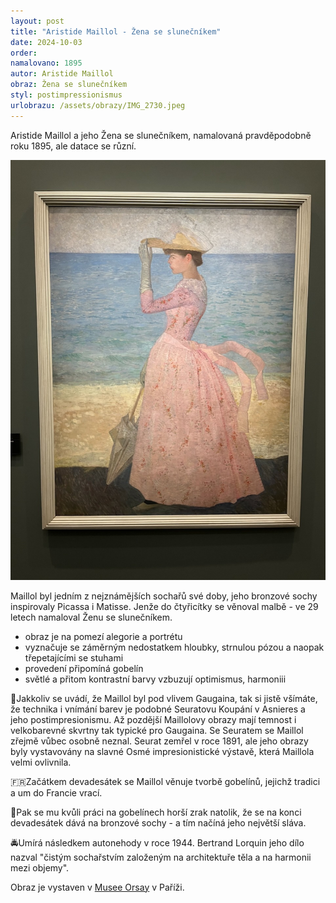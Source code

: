 ```yaml
---
layout: post
title: "Aristide Maillol - Žena se slunečníkem"
date: 2024-10-03
order: 
namalovano: 1895
autor: Aristide Maillol
obraz: Žena se slunečníkem
styl: postimpressionismus
urlobrazu: /assets/obrazy/IMG_2730.jpeg
---
```


Aristide Maillol a jeho Žena se slunečníkem, namalovaná pravděpodobně roku 1895, ale datace se různí.

![Aristide Maillol a jeho Žena se slunečníkem](/assets/obrazy/IMG_2730.jpeg)

Maillol byl jedním z nejznámějších sochařů své doby, jeho bronzové sochy inspirovaly Picassa i Matisse. Jenže do čtyřicítky se věnoval malbě - ve 29 letech namaloval Ženu se slunečníkem.

- obraz je na pomezí alegorie a portrétu
- vyznačuje se záměrným nedostatkem hloubky, strnulou pózou a naopak třepetajícími se stuhami
- provedení připomíná gobelín
- světlé a přitom kontrastní barvy vzbuzují optimismus, harmoniii

🌈Jakkoliv se uvádí, že Maillol byl pod vlivem Gaugaina, tak si jistě všímáte, že technika i vnímání barev je podobné Seuratovu Koupání v Asnieres a jeho postimpresionismu. Až pozdější Maillolovy obrazy mají temnost i velkobarevné skvrtny tak typické pro Gaugaina. Se Seuratem se Maillol zřejmě vůbec osobně neznal. Seurat zemřel v roce 1891, ale jeho obrazy byly vystavovány na slavné Osmé impresionistické výstavě, která Maillola velmi ovlivnila.

🇫🇷Začátkem devadesátek se Maillol věnuje tvorbě gobelínů, jejichž tradici a um do Francie vrací.

🗿Pak se mu kvůli práci na gobelínech horší zrak natolik, že se na konci devadesátek dává na bronzové sochy - a tím načíná jeho největší sláva.

🚔Umírá následkem autonehody v roce 1944. Bertrand Lorquin jeho dílo nazval "čistým sochařstvím založeným na architektuře těla a na harmonii mezi objemy".


Obraz je vystaven v [Musee Orsay](https://www.musee-orsay.fr/fr) v Paříži. 
